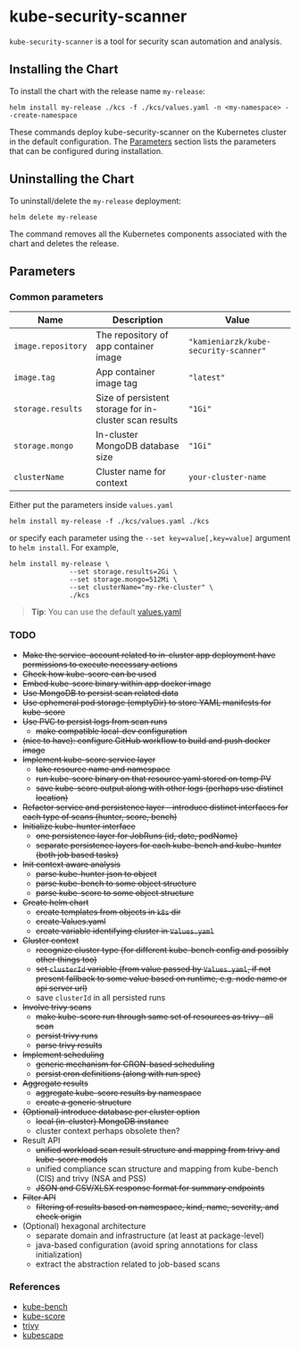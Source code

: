 <!--- app-name: kube-security-scanner -->

# kube-security-scanner

`kube-security-scanner` is a tool for security scan automation and analysis.

## Installing the Chart

To install the chart with the release name `my-release`:

```console
helm install my-release ./kcs -f ./kcs/values.yaml -n <my-namespace> --create-namespace
```

These commands deploy kube-security-scanner on the Kubernetes cluster in the default configuration.
The [Parameters](#parameters) section lists the parameters that can be configured during installation.

## Uninstalling the Chart

To uninstall/delete the `my-release` deployment:

```console
helm delete my-release
```

The command removes all the Kubernetes components associated with the chart and deletes the release.

## Parameters

### Common parameters

| Name               | Description                                            | Value                               |
|--------------------|--------------------------------------------------------|-------------------------------------|
| `image.repository` | The repository of app container image                  | `"kamieniarzk/kube-security-scanner"` |
| `image.tag`        | App container image tag                                | `"latest"`                          |
| `storage.results`  | Size of persistent storage for in-cluster scan results | `"1Gi"`                             |
| `storage.mongo`    | In-cluster MongoDB database size                       | `"1Gi"`                             |
| `clusterName`      | Cluster name for context                               | `your-cluster-name`                 |


Either put the parameters inside `values.yaml`

```console
helm install my-release -f ./kcs/values.yaml ./kcs
```

or specify each parameter using the `--set key=value[,key=value]` argument to `helm install`. For example,

```console
helm install my-release \
               --set storage.results=2Gi \
               --set storage.mongo=512Mi \
               --set clusterName="my-rke-cluster" \
               ./kcs
```
> **Tip**: You can use the default [values.yaml](helm/kcs/values.yaml)

### TODO
* ~~Make the service-account related to in-cluster app deployment have permissions to execute necessary actions~~
* ~~Check how kube-score can be used~~
* ~~Embed kube-score binary within app docker image~~
* ~~Use MongoDB to persist scan related data~~
* ~~Use ephemeral pod storage (emptyDir) to store YAML manifests for kube-score~~
* ~~Use PVC to persist logs from scan runs~~
  * ~~make compatible local-dev configuration~~
* ~~(nice to have): configure GitHub workflow to build and push docker image~~
* ~~Implement kube-score service layer~~
  * ~~take resource name and namespace~~
  * ~~run kube-score binary on that resource yaml stored on temp PV~~
  * ~~save kube-score output along with other logs (perhaps use distinct location)~~
* ~~Refactor service and persistence layer - introduce distinct interfaces for each type of scans (hunter, score, bench)~~
* ~~Initialize kube-hunter interface~~
  * ~~one persistence layer for JobRuns (id, date, podName)~~
  * ~~separate persistence layers for each kube-bench and kube-hunter (both job based tasks)~~
* ~~Init context aware analysis~~
  * ~~parse kube-hunter json to object~~
  * ~~parse kube-bench to some object structure~~
  * ~~parse kube-score to some object structure~~
* ~~Create helm chart~~
  * ~~create templates from objects in `k8s` dir~~
  * ~~create Values.yaml~~
  * ~~create variable identifying cluster in `Values.yaml`~~
* ~~Cluster context~~
  * ~~recognize cluster type (for different kube-bench config and possibly other things too)~~
  * ~~set `clusterId` variable (from value passed by `Values.yaml`, if not present fallback to some value based on runtime, e.g. node name or api server url)~~
  * save `clusterId` in all persisted runs
* ~~Involve trivy scans~~
  * ~~make kube-score run through same set of resources as trivy -all scan~~
  * ~~persist trivy runs~~
  * ~~parse trivy results~~
* ~~Implement scheduling~~
  * ~~generic mechanism for CRON-based scheduling~~
  * ~~persist cron definitions (along with run spec)~~
* ~~Aggregate results~~
  * ~~aggregate kube-score results by namespace~~
  * ~~create a generic structure~~
* ~~(Optional) introduce database per cluster option~~
  * ~~local (in-cluster) MongoDB instance~~
  * cluster context perhaps obsolete then?
* Result API
  * ~~unified workload scan result structure and mapping from trivy and kube-score models~~
  * unified compliance scan structure and mapping from kube-bench (CIS) and trivy (NSA and PSS)
  * ~~JSON and CSV/XLSX response format for summary endpoints~~
* ~~Filter API~~
  * ~~filtering of results based on namespace, kind, name, severity, and check origin~~
* (Optional) hexagonal architecture
  * separate domain and infrastructure (at least at package-level)
  * java-based configuration (avoid spring annotations for class initialization)
  * extract the abstraction related to job-based scans

### References
* [kube-bench](https://github.com/aquasecurity/kube-bench)
* [kube-score](https://github.com/zegl/kube-score)
* [trivy](https://github.com/aquasecurity/trivy)
* [kubescape](https://github.com/kubescape/kubescape)
